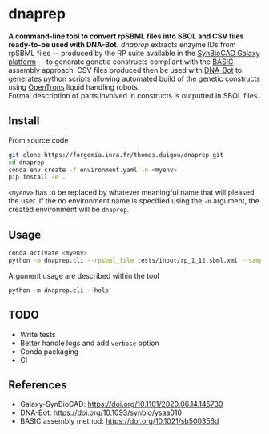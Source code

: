 # dnaprep

**A command-line tool to convert rpSBML files into SBOL and CSV files ready-to-be used with DNA-Bot.**
*dnaprep* extracts enzyme IDs from rpSBML files -- produced by the RP suite available in the [SynBioCAD Galaxy platform](https://galaxy-synbiocad.org) -- to generate genetic constructs compliant with the [BASIC](https://doi.org/10.1021/sb500356d) assembly approach.
CSV files produced then be used with [DNA-Bot](https://github.com/BASIC-DNA-ASSEMBLY/DNA-BOT) to generates python scripts allowing automated build of the genetic constructs using [OpenTrons](https://opentrons.com/) liquid handling robots.  
Formal description of parts involved in constructs is outputted in SBOL files.

## Install

From source code
```bash
git clone https://forgemia.inra.fr/thomas.duigou/dnaprep.git
cd dnaprep
conda env create -f environment.yaml -n <myenv>
pip install -e .
```

`<myenv>` has to be replaced by whatever meaningful name that will pleased the user.
If the no environment name is specified using the `-n` argument, the created environment will be `dnaprep`. 

## Usage

```bash
conda activate <myenv>
python -m dnaprep.cli --rpsbml_file tests/input/rp_1_12.sbml.xml --sample_size 12 --o_dnabot_file lala.csv --o_sbol_dir lala_sbol
```

Argument usage are described within the tool
```
python -m dnaprep.cli --help
```

## TODO

- Write tests
- Better handle logs and add `verbose` option
- Conda packaging
- CI

## References

- Galaxy-SynBioCAD: https://doi.org/10.1101/2020.06.14.145730
- DNA-Bot: https://doi.org/10.1093/synbio/ysaa010
- BASIC assembly method: https://doi.org/10.1021/sb500356d
 
